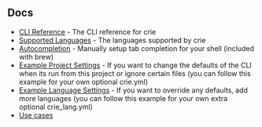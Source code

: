 ## Docs

* [CLI Reference](cli/crie.md) - The CLI reference for crie
* [Supported Languages](supported_languages.md) - The languages supported by crie
* [Autocompletion](completions.md) - Manually setup tab completion for your shell (included with brew)
* [Example Project Settings](config/project.yaml) - If you want to change the defaults of the CLI when its run from this project or ignore certain files (you can follow this example for your own optional crie.yml)
* [Example Language Settings](config/language_override.yml) - If you want to override any defaults, add more languages (you can follow this example for your own extra optional crie\_lang.yml)
* [Use cases](use_cases.md)

